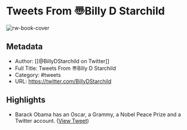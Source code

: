 # Tweets From 〠Billy D Starchild

![rw-book-cover](https://pbs.twimg.com/profile_images/1676951177777348608/P0hJNloQ.jpg)

## Metadata
- Author: [[@BillyDStarchild on Twitter]]
- Full Title: Tweets From 〠Billy D Starchild
- Category: #tweets
- URL: https://twitter.com/BillyDStarchild

## Highlights
- Barack Obama has an Oscar, a Grammy, a Nobel Peace Prize and a Twitter account. ([View Tweet](https://twitter.com/BillyDStarchild/status/1347732998909812737))
